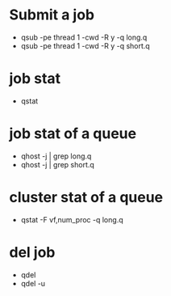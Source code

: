 # Submit a job
- qsub -pe thread 1 -cwd -R y -q long.q
- qsub -pe thread 1 -cwd -R y -q short.q
# job stat
- qstat
# job stat of a queue
- qhost -j | grep long.q
- qhost -j | grep short.q
# cluster stat of a queue
- qstat -F vf,num_proc -q long.q
# del job
- qdel <id>
- qdel -u <user name>
